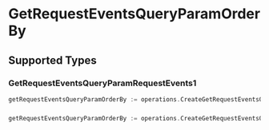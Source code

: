 # GetRequestEventsQueryParamOrderBy


## Supported Types

### GetRequestEventsQueryParamRequestEvents1

```go
getRequestEventsQueryParamOrderBy := operations.CreateGetRequestEventsQueryParamOrderByGetRequestEventsQueryParamRequestEvents1(operations.GetRequestEventsQueryParamRequestEvents1{/* values here */})
```

### 

```go
getRequestEventsQueryParamOrderBy := operations.CreateGetRequestEventsQueryParamOrderByArrayOfgetRequestEventsQueryParamRequestEventsOrderBy2([]operations.GetRequestEventsQueryParamRequestEventsOrderBy2{/* values here */})
```

